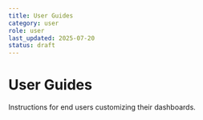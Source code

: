 ```yaml
---
title: User Guides
category: user
role: user
last_updated: 2025-07-20
status: draft
---
```


# User Guides

Instructions for end users customizing their dashboards.